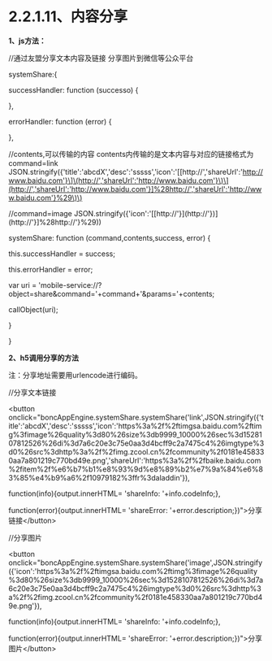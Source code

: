 # **2.2.1.11、内容分享**

**1、js方法：**

//通过友盟分享文本内容及链接 分享图片到微信等公众平台

systemShare:{

successHandler: function \(successo\) {

},

errorHandler: function \(error\) {

},

//contents,可以传输的内容 contents内传输的是文本内容与对应的链接格式为command=link JSON.stringify\({'title':'abcdX','desc':'sssss','icon':'\[[http://','shareUrl':'http://www.baidu.com'}\]\(http://','shareUrl':'http://www.baidu.com'}\)\](http://','shareUrl':'http://www.baidu.com'}]%28http://','shareUrl':'http://www.baidu.com'}%29\)\)

//command=image JSON.stringify\({'icon':'\[[http://'}\]\(http://'}\)\](http://'}]%28http://'}%29\)\)

systemShare: function \(command,contents,success, error\) {

this.successHandler = success;

this.errorHandler = error;

var uri = 'mobile-service://?object=share&command='+command+'&params='+contents;

callObject\(uri\);

}

}

**2、h5调用分享的方法**

注：分享地址需要用urlencode进行编码。

//分享文本链接

&lt;button onclick="boncAppEngine.systemShare.systemShare\('link',JSON.stringify\({'title':'abcdX','desc':'sssss','icon':'https%3a%2f%2ftimgsa.baidu.com%2ftimg%3fimage%26quality%3d80%26size%3db9999\_10000%26sec%3d1528107812526%26di%3d7a6c20e3c75e0aa3d4bcff9c2a7475c4%26imgtype%3d0%26src%3dhttp%3a%2f%2fimg.zcool.cn%2fcommunity%2f0181e458330aa7a801219c770bd49e.png','shareUrl':'https%3a%2f%2fbaike.baidu.com%2fitem%2f%e6%b7%b1%e8%93%9d%e8%89%b2%e7%9a%84%e6%83%85%e4%b9%a6%2f10979182%3ffr%3daladdin'}\),

function\(info\){output.innerHTML= 'shareInfo: '+info.codeInfo;},

function\(error\){output.innerHTML= 'shareError: '+error.description;}\)"&gt;分享链接&lt;/button&gt;

//分享图片

&lt;button onclick="boncAppEngine.systemShare.systemShare\('image',JSON.stringify\({'icon':'https%3a%2f%2ftimgsa.baidu.com%2ftimg%3fimage%26quality%3d80%26size%3db9999\_10000%26sec%3d1528107812526%26di%3d7a6c20e3c75e0aa3d4bcff9c2a7475c4%26imgtype%3d0%26src%3dhttp%3a%2f%2fimg.zcool.cn%2fcommunity%2f0181e458330aa7a801219c770bd49e.png'}\),

function\(info\){output.innerHTML= 'shareInfo: '+info.codeInfo;},

function\(error\){output.innerHTML= 'shareError: '+error.description;}\)"&gt;分享图片&lt;/button&gt;

